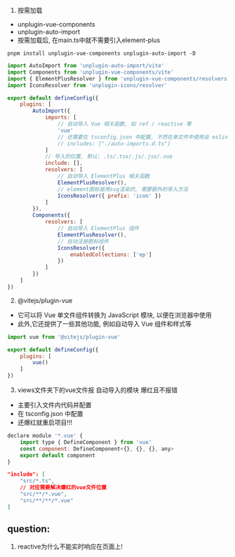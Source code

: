 1. 按需加载

- unplugin-vue-components
- unplugin-auto-import
- 按需加载后, 在main.ts中就不需要引入element-plus

```shell
pnpm install unplugin-vue-components unplugin-auto-import -D
```

```javascript
import AutoImport from 'unplugin-auto-import/vite'
import Components from 'unplugin-vue-components/vite'
import { ElementPlusResolver } from 'unplugin-vue-components/resolvers'
import IconsResolver from 'unplugin-icons/resolver'

export default defineConfig({
    plugins: [
        AutoImport({
            imports: [
                // 自动导入 Vue 相关函数, 如 ref / reactive 等
                'vue'
                // 还需要在 tsconfig.json 中配置, 不然在单文件中使用会 eslint 报错!
                // includes: ["./auto-imports.d.ts"]
            ]
            // 导入的位置, 默认: .ts/.tsx/.js/.jsx/.vue
            include: [],
            resolvers: [
                // 自动导入 ElementPlus 相关函数
                ElementPlusResolver(),
                // element图标是用svg渲染的, 需要额外的导入方法
                IconsResolver({ prefix: 'icon' })
            ]
        }),
        Components({
            resolvers: [
                // 自动导入 ElementPlus 组件
                ElementPlusResolver(),
                // 自动注册图标组件
                IconsResolver({
                    enabledCollections: ['ep']
                })
            ]
        })
    ]
})
```

2. @vitejs/plugin-vue

- 它可以将 Vue 单文件组件转换为 JavaScript 模块, 以便在浏览器中使用
- 此外,它还提供了一些其他功能, 例如自动导入 Vue 组件和样式等

```javascript
import vue from '@vitejs/plugin-vue'

export default defineConfig({
    plugins: [
        vue()
    ]
})
```

3. views文件夹下的vue文件报 自动导入的模块 爆红且不报错

- 主要引入文件内代码并配置
- 在 tsconfig.json 中配置
- 还爆红就重启项目!!!

```javascript
declare module '*.vue' {
    import type { DefineComponent } from 'vue'
    const component: DefineComponent<{}, {}, {}, any>
    export default component
}
```

```json
"include": [
    "src/*.ts",
    // 对应需要解决爆红的vue文件位置
    "src/**/*.vue",
    "src/**/**/*.vue"
]
```

## question:

1. reactive为什么不能实时响应在页面上!

